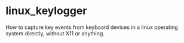 # linux_keylogger
How to capture key events from keyboard devices in a linux operating system directly, without X11 or anything.
